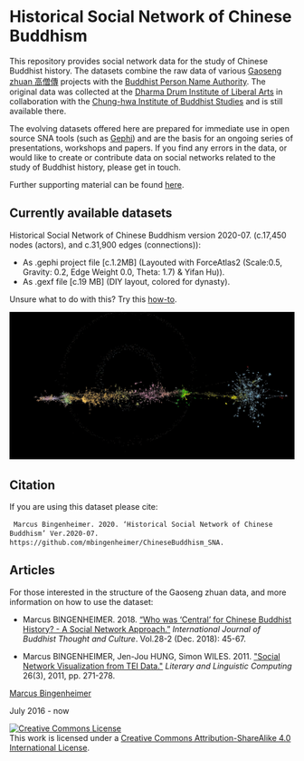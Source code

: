 # Historical Social Network of Chinese Buddhism

This repository provides social network data for the study of Chinese Buddhist history. The datasets combine the raw data of various [Gaoseng zhuan 高僧傳](http://buddhistinformatics.dila.edu.tw/biographies/gis/) projects with the [Buddhist Person Name Authority](http://authority.dila.edu.tw/person/). The original data was collected at the [Dharma Drum Institute of Liberal Arts](http://www.dila.edu.tw) in collaboration with the [Chung-hwa Institute of Buddhist Studies](http://www.chibs.edu.tw/) and is still available there.

The evolving datasets offered here are prepared for immediate use in open source SNA tools (such as [Gephi](https://gephi.org)) and are the basis for an ongoing series of presentations, workshops and papers. If you find any errors in the data, or would like to create or contribute data on social networks related to the study of Buddhist history, please get in touch.

Further supporting material can be found [here](https://mbingenheimer.net/tools/socnet/).

## Currently available datasets
Historical Social Network of Chinese Buddhism version 2020-07. (c.17,450 nodes (actors), and c.31,900 edges (connections)):
* As .gephi project file [c.1.2MB] (Layouted with ForceAtlas2 (Scale:0.5, Gravity: 0.2, Edge Weight 0.0, Theta: 1.7) & Yifan Hu)).
* As .gexf file [c.19 MB] (DIY layout, colored for dynasty).

Unsure what to do with this? Try this [how-to](https://mbingenheimer.net/tools/socnet/how-to.html).

<img alt="CB_HSNA_2020_04" style="padding:5;border-width:0" src="images/CB_HSNA_2020-04.jpg"/>

## Citation
If you are using this dataset please cite:

     Marcus Bingenheimer. 2020. ‘Historical Social Network of Chinese Buddhism’ Ver.2020-07. https://github.com/mbingenheimer/ChineseBuddhism_SNA.

## Articles
For those interested in the structure of the Gaoseng zhuan data, and more information on how to use the dataset:

* Marcus BINGENHEIMER. 2018. [“Who was ‘Central’ for Chinese Buddhist History? - A Social Network Approach.”](https://mbingenheimer.net/publications/bingenheimer.2018.whoWasCentral.pdf) _International Journal of Buddhist Thought and Culture_. Vol.28-2 (Dec. 2018): 45-67.

* Marcus BINGENHEIMER, Jen-Jou HUNG, Simon WILES. 2011. ["Social Network Visualization from TEI Data."](http://llc.oxfordjournals.org/content/26/3/271.full?keytype=ref&ijkey=wLyXwiS5HkR3XR3) _Literary and Linguistic Computing_ 26(3), 2011, pp. 271-278.


 
[Marcus Bingenheimer](https://mbingenheimer.net/publications/publications.html)

July 2016 - now

<a rel="license" href="http://creativecommons.org/licenses/by-sa/4.0/"><img alt="Creative Commons License" style="border-width:0" src="https://i.creativecommons.org/l/by-sa/4.0/88x31.png" /></a><br />This work is licensed under a <a rel="license" href="http://creativecommons.org/licenses/by-sa/4.0/">Creative Commons Attribution-ShareAlike 4.0 International License</a>.


